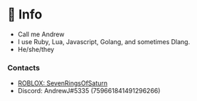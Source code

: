# 🐉 Info

* Call me Andrew
* I use Ruby, Lua, Javascript, Golang, and sometimes Dlang.
* He/she/they

### Contacts

* [ROBLOX: SevenRingsOfSaturn](https://www.roblox.com/users/39939779/profile)
* Discord: AndrewJ#5335 (759661841491296266)
